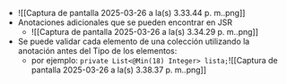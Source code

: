 - ![[Captura de pantalla 2025-03-26 a la(s) 3.33.44 p. m..png]]
- Anotaciones adicionales que se pueden encontrar en JSR
	- ![[Captura de pantalla 2025-03-26 a la(s) 3.34.29 p. m..png]]
- Se puede validar cada elemento de una colección utilizando la anotación antes del Tipo de los elementos:
	- por ejemplo: `private List<@Min(18) Integer> lista;`![[Captura de pantalla 2025-03-26 a la(s) 3.38.37 p. m..png]]